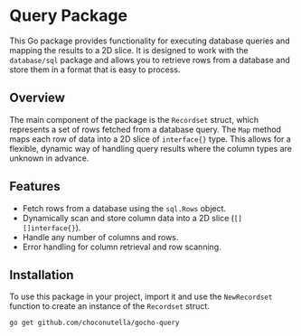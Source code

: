 # Query Package

This Go package provides functionality for executing database queries and mapping the results to a 2D slice. It is designed to work with the `database/sql` package and allows you to retrieve rows from a database and store them in a format that is easy to process.

## Overview

The main component of the package is the `Recordset` struct, which represents a set of rows fetched from a database query. The `Map` method maps each row of data into a 2D slice of `interface{}` type. This allows for a flexible, dynamic way of handling query results where the column types are unknown in advance.

## Features

- Fetch rows from a database using the `sql.Rows` object.
- Dynamically scan and store column data into a 2D slice (`[][]interface{}`).
- Handle any number of columns and rows.
- Error handling for column retrieval and row scanning.

## Installation

To use this package in your project, import it and use the `NewRecordset` function to create an instance of the `Recordset` struct.

```bash
go get github.com/choconutella/gocho-query
